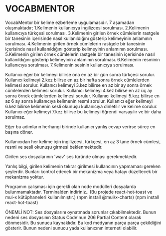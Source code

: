# VOCABMENTOR
VocabMentor bir kelime ezberleme uygulamasıdır. 7 aşamadan oluşmaktadır; 1.Kelimenin kullanıcıya ingilizcesi sorulması. 2.Kelimenin kullanıcıya türkçesi sorulması. 3.Kelimenin girilen örnek cümlelerin rastgele bir tanesinin içerisinde nasıl kullanıldığını gösterip kelimeyinin anlamının sorulması. 4.Kelimenin girilen örnek cümlelerin rastgele bir tanesinin içerisinde nasıl kullanıldığını gösterip kelimeyinin anlamının sorulması. 5.Kelimenin girilen örnek cümlelerin rastgele bir tanesinin içerisinde nasıl kullanıldığını gösterip kelimeyinin anlamının sorulması. 6.Kelimenin resminin kullanıcıya sorulması. 7.Kelimenin sesinin kullanıcıya sorulması.

Kullanıcı eğer bir kelimeyi bilirse ona en az bir gün sonra türkçesi sorulur. Kullanıcı kelimeyi 2.kez bilirse en az bir hafta sonra örnek cümlelerden kelimesi sorulur. Kullanıcı kelimeyi 3.kez bilirse en az bir ay sonra örnek cümlelerden kelimesi sorulur. Kullanıcı kelimeyi 4.kez bilirse en az üç ay sonra örnek cümlelerden kelimesi sorulur. Kullanıcı kelimeyi 5.kez bilirse en az 6 ay sonra kullanıcıya kelimenin resmi sorulur. Kullanıcı eğer kelimeyi 6.kez bilirse kelimenin sesli okunuşu kullanıcıya dinletilir ve kelime sorulur. Kullanıcı eğer kelimeyi 7.kez bilirse bu kelimeyi öğrendi varsayılır ve bir daha sorulmaz.

Eğer bu adımların herhangi birinde kullanıcı yanlış cevap verirse süreç en başına döner.

Kullanıcıdan her kelime için ingilizcesi, türkçesi, en az 3 tane örnek cümlesi, resmi ve sesli okunuşu girmesi beklenmektedir.

Girilen ses dosyalarının 'wav' ses türünde olması gerekmektedir.

Yanlış bilgi, girilen kelimenin tekrar girilmesi kullancının yapmaması gereken şeylerdir. Bunları kontrol edecek bir mekanizma veya hatayı düzeltecek bir mekanizma yoktur.

Programın çalışması için gerekli olan node modülleri dosyalarda bulunmamaktadır. Terminalden indiriniz..
(Bu projede react-hot-toast ve mui-x kütüphaneleri kullanılmıştır.)
(npm install @mui/x-charts)
(npm install react-hot-toast)

ÖNEMLİ NOT: Ses dosyalarını oynatmada sorunlar çıkabilmektedir. Bunun nedeni ses dosyasının Status Code'nun 206 Partial Content olarak dönmesidir. Bu sunucu kaynaklıdır. Bu kod medyanın parça parça çekildiğini gösterir. Bunun nedeni sunucu yada kullanıcının interneti olabilir.

